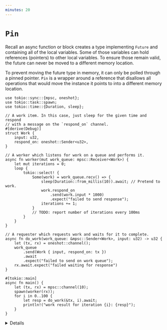 ```yaml
---
minutes: 20
---
```


# `Pin`

Recall an async function or block creates a type implementing `Future` and
containing all of the local variables. Some of those variables can hold
references (pointers) to other local variables. To ensure those remain valid,
the future can never be moved to a different memory location.

To prevent moving the future type in memory, it can only be polled through a
pinned pointer. `Pin` is a wrapper around a reference that disallows all
operations that would move the instance it points to into a different memory
location.

```rust,editable,compile_fail
use tokio::sync::{mpsc, oneshot};
use tokio::task::spawn;
use tokio::time::{Duration, sleep};

// A work item. In this case, just sleep for the given time and respond
// with a message on the `respond_on` channel.
#[derive(Debug)]
struct Work {
    input: u32,
    respond_on: oneshot::Sender<u32>,
}

// A worker which listens for work on a queue and performs it.
async fn worker(mut work_queue: mpsc::Receiver<Work>) {
    let mut iterations = 0;
    loop {
        tokio::select! {
            Some(work) = work_queue.recv() => {
                sleep(Duration::from_millis(10)).await; // Pretend to work.
                work.respond_on
                    .send(work.input * 1000)
                    .expect("failed to send response");
                iterations += 1;
            }
            // TODO: report number of iterations every 100ms
        }
    }
}

// A requester which requests work and waits for it to complete.
async fn do_work(work_queue: &mpsc::Sender<Work>, input: u32) -> u32 {
    let (tx, rx) = oneshot::channel();
    work_queue
        .send(Work { input, respond_on: tx })
        .await
        .expect("failed to send on work queue");
    rx.await.expect("failed waiting for response")
}

#[tokio::main]
async fn main() {
    let (tx, rx) = mpsc::channel(10);
    spawn(worker(rx));
    for i in 0..100 {
        let resp = do_work(&tx, i).await;
        println!("work result for iteration {i}: {resp}");
    }
}
```

<details>

- You may recognize this as an example of the actor pattern. Actors typically
  call `select!` in a loop.

- This serves as a summation of a few of the previous lessons, so take your time
  with it.

  - Naively add a `_ = sleep(Duration::from_millis(100)) => { println!(..) }` to
    the `select!`. This will never execute. Why?

  - Instead, add a `timeout_fut` containing that future outside of the `loop`:

    ```rust,compile_fail
    let timeout_fut = sleep(Duration::from_millis(100));
    loop {
        select! {
            ..,
            _ = timeout_fut => { println!(..); },
        }
    }
    ```
  - This still doesn't work. Follow the compiler errors, adding `&mut` to the
    `timeout_fut` in the `select!` to work around the move, then using
    `Box::pin`:

    ```rust,compile_fail
    let mut timeout_fut = Box::pin(sleep(Duration::from_millis(100)));
    loop {
        select! {
            ..,
            _ = &mut timeout_fut => { println!(..); },
        }
    }
    ```

  - This compiles, but once the timeout expires it is `Poll::Ready` on every
    iteration (a fused future would help with this). Update to reset
    `timeout_fut` every time it expires:
    ```rust,compile_fail
    let mut timeout_fut = Box::pin(sleep(Duration::from_millis(100)));
    loop {
        select! {
            _ = &mut timeout_fut => {
                println!(..);
                timeout_fut = Box::pin(sleep(Duration::from_millis(100)));
            },
        }
    }
    ```

- Box allocates on the heap. In some cases, `std::pin::pin!` (only recently
  stabilized, with older code often using `tokio::pin!`) is also an option, but
  that is difficult to use for a future that is reassigned.

- Another alternative is to not use `pin` at all but spawn another task that
  will send to a `oneshot` channel every 100ms.

- Data that contains pointers to itself is called self-referential. Normally,
  the Rust borrow checker would prevent self-referential data from being moved,
  as the references cannot outlive the data they point to. However, the code
  transformation for async blocks and functions is not verified by the borrow
  checker.

- `Pin` is a wrapper around a reference. An object cannot be moved from its
  place using a pinned pointer. However, it can still be moved through an
  unpinned pointer.

- The `poll` method of the `Future` trait uses `Pin<&mut Self>` instead of
  `&mut Self` to refer to the instance. That's why it can only be called on a
  pinned pointer.

</details>
